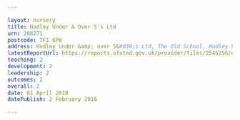 ```yaml
---

layout: nursery
title: Hadley Under & Over 5's Ltd
urn: 208271
postcode: TF1 6PW
address: Hadley under &amp; over 5&#039;s Ltd, The Old School, Hadley Park Road, Leegomery, TELFORD, Shropshire, TF1 6PW
latestReportUrl: https://reports.ofsted.gov.uk/provider/files/2545256/urn/208271.pdf
teaching: 2
development: 2
leadership: 2
outcomes: 2
overall: 2
date: 01 April 2018 
datePublish: 2 February 2016

---
```

